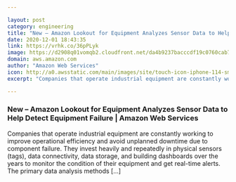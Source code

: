 ```yaml
---

layout: post
category: engineering
title: "New – Amazon Lookout for Equipment Analyzes Sensor Data to Help Detect Equipment Failure | Amazon Web Services"
date: 2020-12-01 18:43:35
link: https://vrhk.co/36pPLyk
image: https://d2908q01vomqb2.cloudfront.net/da4b9237bacccdf19c0760cab7aec4a8359010b0/2020/11/30/Site-Merch_Amazon-Lookout-for-Equipment_SocialMedia_2.png
domain: aws.amazon.com
author: "Amazon Web Services"
icon: http://a0.awsstatic.com/main/images/site/touch-icon-iphone-114-smile.png
excerpt: "Companies that operate industrial equipment are constantly working to improve operational efficiency and avoid unplanned downtime due to component failure. They invest heavily and repeatedly in physical sensors (tags), data connectivity, data storage, and building dashboards over the years to monitor the condition of their equipment and get real-time alerts. The primary data analysis methods […]"

---
```


### New – Amazon Lookout for Equipment Analyzes Sensor Data to Help Detect Equipment Failure | Amazon Web Services

Companies that operate industrial equipment are constantly working to improve operational efficiency and avoid unplanned downtime due to component failure. They invest heavily and repeatedly in physical sensors (tags), data connectivity, data storage, and building dashboards over the years to monitor the condition of their equipment and get real-time alerts. The primary data analysis methods […]